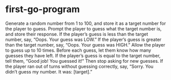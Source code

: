 # first-go-program
Generate a random number from 1 to 100, and store it as a target number for the player to guess.
Prompt the player to guess what the target number is, and store their response.
If the player’s guess is less than the target number, say, “Oops. Your guess was LOW.” If the player’s guess is greater than the target number, say, “Oops. Your guess was HIGH.”
Allow the player to guess up to 10 times. Before each guess, let them know how many guesses they have left.
If the player’s guess is equal to the target number, tell them, “Good job! You guessed it!” Then stop asking for new guesses.
If the player ran out of turns without guessing correctly, say, “Sorry. You didn’t guess my number. It was: [target].”
